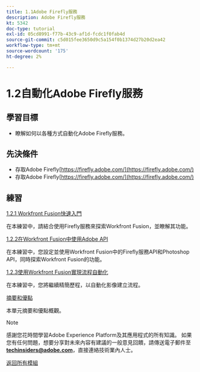 ```yaml
---
title: 1.1Adobe Firefly服務
description: Adobe Firefly服務
kt: 5342
doc-type: tutorial
exl-id: 05cd8991-f77b-43c9-af1d-fcdc1f0fab4d
source-git-commit: c5d015fee3650d9c5a154f0b1374d27b20d2ea42
workflow-type: tm+mt
source-wordcount: '175'
ht-degree: 2%

---
```


# 1.2自動化Adobe Firefly服務

## 學習目標

- 瞭解如何以各種方式自動化Adobe Firefly服務。

## 先決條件

- 存取Adobe Firefly[https://firefly.adobe.com/](https://firefly.adobe.com/)
- 存取Adobe Firefly[https://firefly.adobe.com/](https://firefly.adobe.com/)

## 練習

[1.2.1 Workfront Fusion快速入門](./ex1.md)

在本練習中，請結合使用Firefly服務來探索Workfront Fusion，並瞭解其功能。

[1.2.2在Workfront Fusion中使用Adobe API](./ex2.md)

在本練習中，您設定並使用Workfront Fusion中的Firefly服務API和Photoshop API，同時探索Workfront Fusion的功能。

[1.2.3使用Workfront Fusion實現流程自動化](./ex3.md)

在本練習中，您將繼續精簡歷程，以自動化影像建立流程。

[摘要和優點](./summary.md)

本單元摘要和優點概觀。

>[!NOTE]
>
>感謝您花時間學習Adobe Experience Platform及其應用程式的所有知識。 如果您有任何問題，想要分享對未來內容有建議的一般意見回饋，請傳送電子郵件至&#x200B;**techinsiders@adobe.com**，直接連絡技術業內人士。

[返回所有模組](../../../overview.md)
